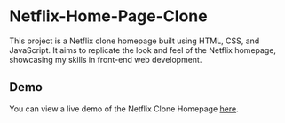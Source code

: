 # Netflix-Home-Page-Clone

This project is a Netflix clone homepage built using HTML, CSS, and JavaScript. It aims to replicate the look and feel of the Netflix homepage, showcasing my skills in front-end web development.

## Demo

You can view a live demo of the Netflix Clone Homepage [here](https://rajithteja04.github.io/Netflix-Home-Page-Clone/).
